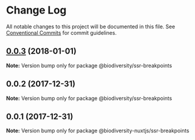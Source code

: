 # Change Log

All notable changes to this project will be documented in this file.
See [Conventional Commits](https://conventionalcommits.org) for commit guidelines.

<a name="0.0.3"></a>
## [0.0.3](https://github.com/scbd/biodiversity-nuxtjs/ssr-breakpoints/compare/@biodiversity/ssr-breakpoints@0.0.2...@biodiversity/ssr-breakpoints@0.0.3) (2018-01-01)




**Note:** Version bump only for package @biodiversity/ssr-breakpoints

<a name="0.0.2"></a>
## 0.0.2 (2017-12-31)




**Note:** Version bump only for package @biodiversity/ssr-breakpoints

<a name="0.0.1"></a>
## 0.0.1 (2017-12-31)




**Note:** Version bump only for package @biodiversity-nuxtjs/ssr-breakpoints
